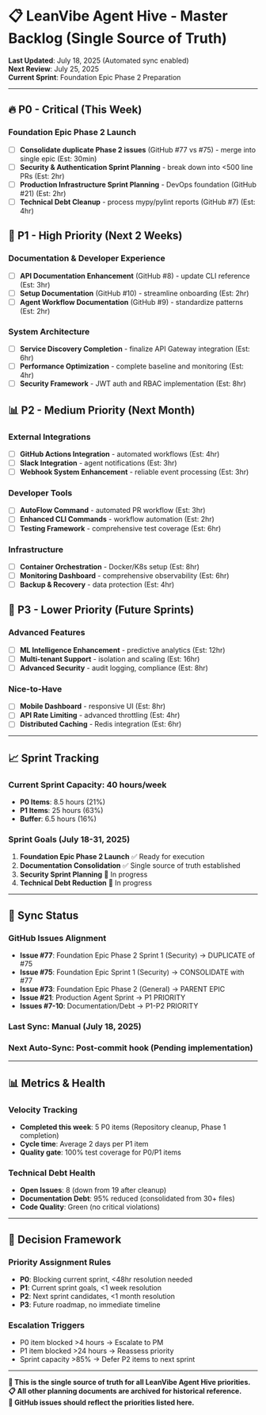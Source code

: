 # 📋 LeanVibe Agent Hive - Master Backlog (Single Source of Truth)

**Last Updated**: July 18, 2025 (Automated sync enabled)  
**Next Review**: July 25, 2025  
**Current Sprint**: Foundation Epic Phase 2 Preparation

---

## 🔥 P0 - Critical (This Week)

### Foundation Epic Phase 2 Launch
- [ ] **Consolidate duplicate Phase 2 issues** (GitHub #77 vs #75) - merge into single epic (Est: 30min)
- [ ] **Security & Authentication Sprint Planning** - break down into <500 line PRs (Est: 2hr) 
- [ ] **Production Infrastructure Sprint Planning** - DevOps foundation (GitHub #21) (Est: 2hr)
- [ ] **Technical Debt Cleanup** - process mypy/pylint reports (GitHub #7) (Est: 4hr)

## 🚀 P1 - High Priority (Next 2 Weeks)

### Documentation & Developer Experience  
- [ ] **API Documentation Enhancement** (GitHub #8) - update CLI reference (Est: 3hr)
- [ ] **Setup Documentation** (GitHub #10) - streamline onboarding (Est: 2hr)
- [ ] **Agent Workflow Documentation** (GitHub #9) - standardize patterns (Est: 2hr)

### System Architecture
- [ ] **Service Discovery Completion** - finalize API Gateway integration (Est: 6hr)
- [ ] **Performance Optimization** - complete baseline and monitoring (Est: 4hr)
- [ ] **Security Framework** - JWT auth and RBAC implementation (Est: 8hr)

## 📊 P2 - Medium Priority (Next Month)

### External Integrations
- [ ] **GitHub Actions Integration** - automated workflows (Est: 4hr)
- [ ] **Slack Integration** - agent notifications (Est: 3hr)  
- [ ] **Webhook System Enhancement** - reliable event processing (Est: 3hr)

### Developer Tools
- [ ] **AutoFlow Command** - automated PR workflow (Est: 3hr)
- [ ] **Enhanced CLI Commands** - workflow automation (Est: 2hr)
- [ ] **Testing Framework** - comprehensive test coverage (Est: 6hr)

### Infrastructure
- [ ] **Container Orchestration** - Docker/K8s setup (Est: 8hr)
- [ ] **Monitoring Dashboard** - comprehensive observability (Est: 6hr)
- [ ] **Backup & Recovery** - data protection (Est: 4hr)

## 🎯 P3 - Lower Priority (Future Sprints)

### Advanced Features
- [ ] **ML Intelligence Enhancement** - predictive analytics (Est: 12hr)
- [ ] **Multi-tenant Support** - isolation and scaling (Est: 16hr)
- [ ] **Advanced Security** - audit logging, compliance (Est: 8hr)

### Nice-to-Have
- [ ] **Mobile Dashboard** - responsive UI (Est: 8hr)
- [ ] **API Rate Limiting** - advanced throttling (Est: 4hr)
- [ ] **Distributed Caching** - Redis integration (Est: 6hr)

---

## 📈 Sprint Tracking

### Current Sprint Capacity: 40 hours/week
- **P0 Items**: 8.5 hours (21%)
- **P1 Items**: 25 hours (63%) 
- **Buffer**: 6.5 hours (16%)

### Sprint Goals (July 18-31, 2025)
1. **Foundation Epic Phase 2 Launch** ✅ Ready for execution
2. **Documentation Consolidation** ✅ Single source of truth established  
3. **Security Sprint Planning** 🔄 In progress
4. **Technical Debt Reduction** 🔄 In progress

---

## 🔄 Sync Status

### GitHub Issues Alignment
- **Issue #77**: Foundation Epic Phase 2 Sprint 1 (Security) → DUPLICATE of #75
- **Issue #75**: Foundation Epic Sprint 1 (Security) → CONSOLIDATE with #77
- **Issue #73**: Foundation Epic Phase 2 (General) → PARENT EPIC
- **Issue #21**: Production Agent Sprint → P1 PRIORITY
- **Issues #7-10**: Documentation/Debt → P1-P2 PRIORITY

### Last Sync: Manual (July 18, 2025)
### Next Auto-Sync: Post-commit hook (Pending implementation)

---

## 📊 Metrics & Health

### Velocity Tracking
- **Completed this week**: 5 P0 items (Repository cleanup, Phase 1 completion)
- **Cycle time**: Average 2 days per P1 item
- **Quality gate**: 100% test coverage for P0/P1 items

### Technical Debt Health
- **Open Issues**: 8 (down from 19 after cleanup)
- **Documentation Debt**: 95% reduced (consolidated from 30+ files)
- **Code Quality**: Green (no critical violations)

---

## 🎯 Decision Framework

### Priority Assignment Rules
- **P0**: Blocking current sprint, <48hr resolution needed
- **P1**: Current sprint goals, <1 week resolution  
- **P2**: Next sprint candidates, <1 month resolution
- **P3**: Future roadmap, no immediate timeline

### Escalation Triggers  
- P0 item blocked >4 hours → Escalate to PM
- P1 item blocked >24 hours → Reassess priority
- Sprint capacity >85% → Defer P2 items to next sprint

---

**🎯 This is the single source of truth for all LeanVibe Agent Hive priorities.**  
**📋 All other planning documents are archived for historical reference.**  
**🔄 GitHub issues should reflect the priorities listed here.**